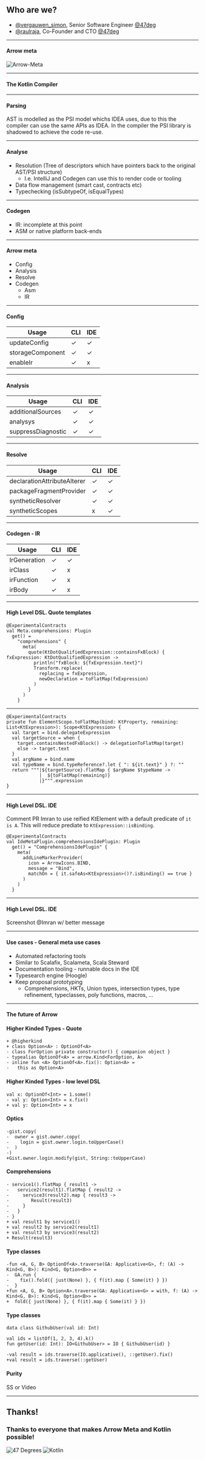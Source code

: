 ## Who are we?

- [@vergauwen_simon](https://twitter.com/vergauwen_simon), Senior Software Engineer [@47deg](https://twitter.com/47deg)
- [@raulraja](https://twitter.com/raulraja), Co-Founder and CTO [@47deg](https://twitter.com/47deg)

---

#### Arrow meta

![Arrow-Meta](css/images/47deg-logo.png)

---

#### The Kotlin Compiler


---

#### Parsing

AST is modelled as the PSI model whichs IDEA uses, due to this the compiler can use the same APIs as IDEA.
In the compiler the PSI library is shadowed to achieve the code re-use.

---

#### Analyse 

 - Resolution (Tree of descriptors which have pointers back to the original AST/PSI structure)
    - I.e. IntelliJ and Codegen can use this to render code or tooling
 - Data flow management (smart cast, contracts etc)
 - Typechecking (isSubtypeOf, isEqualTypes)

---

#### Codegen

- IR: incomplete at this point
- ASM or native platform back-ends

---

#### Arrow meta  

- Config
- Analysis
- Resolve
- Codegen
  - Asm
  - IR

---

#### Config

| Usage  | CLI  | IDE  |
|---|---|---|
| updateConfig | ✓ | ✓ |
| storageComponent | ✓ | ✓ |
| enableIr | ✓ | x |

---

#### Analysis

| Usage  | CLI  | IDE  |
|---|---|---|
| additionalSources | ✓ | ✓ |
| analysys | ✓ | ✓ |
| suppressDiagnostic | ✓ | ✓ |

---

#### Resolve

| Usage  | CLI  | IDE  |
|---|---|---|
| declarationAttributeAlterer | ✓ | ✓ |
| packageFragmentProvider | ✓ | ✓ |
| syntheticResolver | ✓ | ✓ |
| syntheticScopes | x | ✓ |

---

#### Codegen - IR

| Usage  | CLI  | IDE  |
|---|---|---|
| IrGeneration | ✓ | ✓ |
| irClass | ✓ | x |
| irFunction | ✓ | x |
| irBody  | ✓ | x |

---

#### High Level DSL. Quote templates

```
@ExperimentalContracts
val Meta.comprehensions: Plugin
  get() =
    "comprehensions" {
      meta(
        quote(KtDotQualifiedExpression::containsFxBlock) { fxExpression: KtDotQualifiedExpression ->
          println("fxBlock: ${fxExpression.text}")
          Transform.replace(
            replacing = fxExpression,
            newDeclaration = toFlatMap(fxExpression)
          )
        }
      )
    }
```


---

```
@ExperimentalContracts
private fun ElementScope.toFlatMap(bind: KtProperty, remaining: List<KtExpression>): Scope<KtExpression> {
  val target = bind.delegateExpression
  val targetSource = when {
    target.containsNestedFxBlock() -> delegationToFlatMap(target)
    else -> target.text
  }
  val argName = bind.name
  val typeName = bind.typeReference?.let { ": ${it.text}" } ?: ""
  return """|${targetSource}.flatMap { $argName $typeName -> 
            |  ${toFlatMap(remaining)}  
            |}""".expression
}
```

---

#### High Level DSL. IDE

Comment PR Imran to use reified KtElement with a default predicate of `it is A`.
This will reduce prediate to `KtExpression::isBinding`.

```
@ExperimentalContracts
val IdeMetaPlugin.comprehensionsIdePlugin: Plugin
  get() = "ComprehensionsIdePlugin" {
    meta(
      addLineMarkerProvider(
        icon = ArrowIcons.BIND,
        message = "Bind",
        matchOn = { it.safeAs<KtExpression>()?.isBinding() == true }
      )
    )
  }
```

---

#### High Level DSL. IDE

Screenshot @Imran w/ better message

---

#### Use cases - General meta use cases

 - Automated refactoring tools
  - Similar to Scalafix, Scalameta, Scala Steward
 - Documentation tooling - runnable docs in the IDE
 - Typesearch engine (Hoogle)
 - Keep proposal prototyping
   - Comprehensions, HKTs, Union types, intersection types, type refinement, typeclasses, poly functions, macros, ...

---

#### The future of Arrow

#### Higher Kinded Types - Quote
 
```kotlin:diff
+ @higherkind
+ class Option<A> : OptionOf<A>
- class ForOption private constructor() { companion object }
- typealias OptionOf<A> = arrow.Kind<ForOption, A>
- inline fun <A> OptionOf<A>.fix(): Option<A> =
-   this as Option<A>
```

#### Higher Kinded Types - low level DSL

```kotlin:diff
val x: OptionOf<Int> = 1.some()
- val y: Option<Int> = x.fix()
+ val y: Option<Int> = x
```

#### Optics

```kotlin:diff
-gist.copy(
-  owner = gist.owner.copy(
-    login = gist.owner.login.toUpperCase()
-  )
-)
+Gist.owner.login.modify(gist, String::toUpperCase)
```

#### Comprehensions

```kotlin:diff
- service1().flatMap { result1 ->
-   service2(result1).flatMap { result2 ->
-     service3(result2).map { result3 ->
-        Result(result3)
-     }
-   }
- }
+ val result1 by service1()
+ val result2 by service2(result1)
+ val result3 by service3(result2)
+ Result(result3)
```

#### Type classes

```kotlin:diff
-fun <A, G, B> OptionOf<A>.traverse(GA: Applicative<G>, f: (A) -> Kind<G, B>): Kind<G, Option<B>> =
-  GA.run {
-    fix().fold({ just(None) }, { f(it).map { Some(it) } })
-  }
+fun <A, G, B> Option<A>.traverse(GA: Applicative<G> = with, f: (A) -> Kind<G, B>): Kind<G, Option<B>> =
+  fold({ just(None) }, { f(it).map { Some(it) } })
```
#### Type classes

```kotlin:diff
data class GithubUser(val id: Int)

val ids = listOf(1, 2, 3, 4).k()
fun getUser(id: Int): IO<GithubUser> = IO { GithubUser(id) }

-val result = ids.traverse(IO.applicative(), ::getUser).fix()
+val result = ids.traverse(::getUser)
```

#### Purity

SS or Video

---

## Thanks!

### Thanks to everyone that makes Λrrow Meta and Kotlin possible!

![47 Degrees](css/images/47deg-logo.png)  ![Kotlin](css/images/kotlin.png)